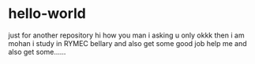 # hello-world
just for another repository
hi how you man i asking u only okkk then i am mohan i study in RYMEC bellary
and also get some good job help me and also get some......
